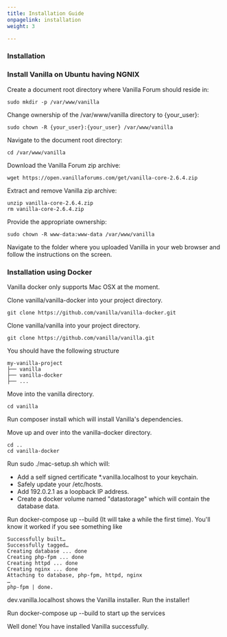 ```yaml
---
title: Installation Guide
onpagelink: installation
weight: 3

---
```


### Installation

### Install Vanilla on Ubuntu having NGNIX

Create a document root directory where Vanilla Forum should reside in:

 ```
sudo mkdir -p /var/www/vanilla
```

Change ownership of the /var/www/vanilla directory to {your\_user}:

 ```
sudo chown -R {your_user}:{your_user} /var/www/vanilla
```

Navigate to the document root directory:

 ```
cd /var/www/vanilla
```

Download the Vanilla Forum zip archive:

 ```
wget https://open.vanillaforums.com/get/vanilla-core-2.6.4.zip
```

Extract and remove Vanilla zip archive:

 ```
unzip vanilla-core-2.6.4.zip
rm vanilla-core-2.6.4.zip
```

Provide the appropriate ownership:

 ```
sudo chown -R www-data:www-data /var/www/vanilla
```

Navigate to the folder where you uploaded Vanilla in your web browser and follow the instructions on the screen.

### Installation using Docker

Vanilla docker only supports Mac OSX at the moment.

Clone vanilla/vanilla-docker into your project directory.

 ```
git clone https://github.com/vanilla/vanilla-docker.git
```

Clone vanilla/vanilla into your project directory.

 ```
git clone https://github.com/vanilla/vanilla.git
```

You should have the following structure

 ```
my-vanilla-project
├── vanilla
├── vanilla-docker
├── ...
```

Move into the vanilla directory.

 ```
cd vanilla
```

Run composer install which will install Vanilla's dependencies.

Move up and over into the vanilla-docker directory.

 ```
cd ..
cd vanilla-docker
```

Run sudo ./mac-setup.sh which will:

- Add a self signed certificate \*.vanilla.localhost to your keychain.
- Safely update your /etc/hosts.
- Add 192.0.2.1 as a loopback IP address.
- Create a docker volume named "datastorage" which will contain the database data.
 
Run docker-compose up --build (It will take a while the first time). You'll know it worked if you see something like

 ```
Successfully built…
Successfully tagged…
Creating database ... done
Creating php-fpm ... done
Creating httpd ... done
Creating nginx ... done
Attaching to database, php-fpm, httpd, nginx
…
php-fpm | done.
```

dev.vanilla.localhost shows the Vanilla installer. Run the installer!

Run docker-compose up --build to start up the services

Well done! You have installed Vanilla successfully.